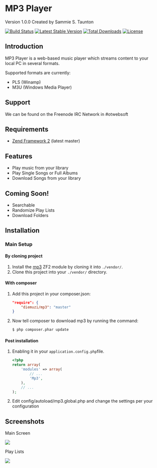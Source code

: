 MP3 Player
=======
Version 1.0.0 Created by Sammie S. Taunton

[![Build Status](https://travis-ci.org/diemuzi/mp3.png?branch=master)](https://travis-ci.org/diemuzi/mp3)
[![Latest Stable Version](https://poser.pugx.org/diemuzi/mp3/v/stable.png)](https://packagist.org/packages/diemuzi/mp3)
[![Total Downloads](https://poser.pugx.org/diemuzi/mp3/downloads.png)](https://packagist.org/packages/diemuzi/mp3)
[![License](https://poser.pugx.org/diemuzi/mp3/license.png)](https://packagist.org/packages/diemuzi/mp3)

Introduction
------------

MP3 Player is a web-based music player which streams content to your local PC in several formats.

Supported formats are currently:

  * PLS (Winamp)
  * M3U (Windows Media Player)

Support
-------

We can be found on the Freenode IRC Network in #otwebsoft

Requirements
------------

* [Zend Framework 2](https://github.com/zendframework/zf2) (latest master)

Features
--------

* Play music from your library
* Play Single Songs or Full Albums
* Download Songs from your library

Coming Soon!
------------

* Searchable
* Randomize Play Lists
* Download Folders

Installation
------------

### Main Setup

#### By cloning project

1. Install the [mp3](https://github.com/diemuzi/mp3) ZF2 module
   by cloning it into `./vendor/`.
2. Clone this project into your `./vendor/` directory.

#### With composer

1. Add this project in your composer.json:

    ```json
    "require": {
        "diemuzi/mp3": "master"
    }
    ```

2. Now tell composer to download mp3 by running the command:

    ```bash
    $ php composer.phar update
    ```

#### Post installation

1. Enabling it in your `application.config.php`file.

    ```php
    <?php
    return array(
        'modules' => array(
            // ...
            'Mp3',
        ),
        // ...
    );
    ```
2. Edit config/autoload/mp3.global.php and change the settings per your configuration

Screenshots
-----------

Main Screen

![](https://raw2.github.com/diemuzi/mp3/master/search.png)

Play Lists

![](https://raw2.github.com/diemuzi/mp3/master/songs.png)
